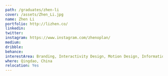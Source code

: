 ```yaml
---
path: /graduates/zhen-li
cover: /assets/Zhen_Li.jpg
name: Zhen Li
portfolio: http://lizhen.co/
linkedin:
twitter:
instagram: https://www.instagram.com/zhenoplan/
medium:
dribble:
behance:
interestArea: Branding, Interactivity Design, Motion Design, Information Design, Print Design, Service Design, User Experience Design
where: Qingdao, China
relocation: Yes
---
```

